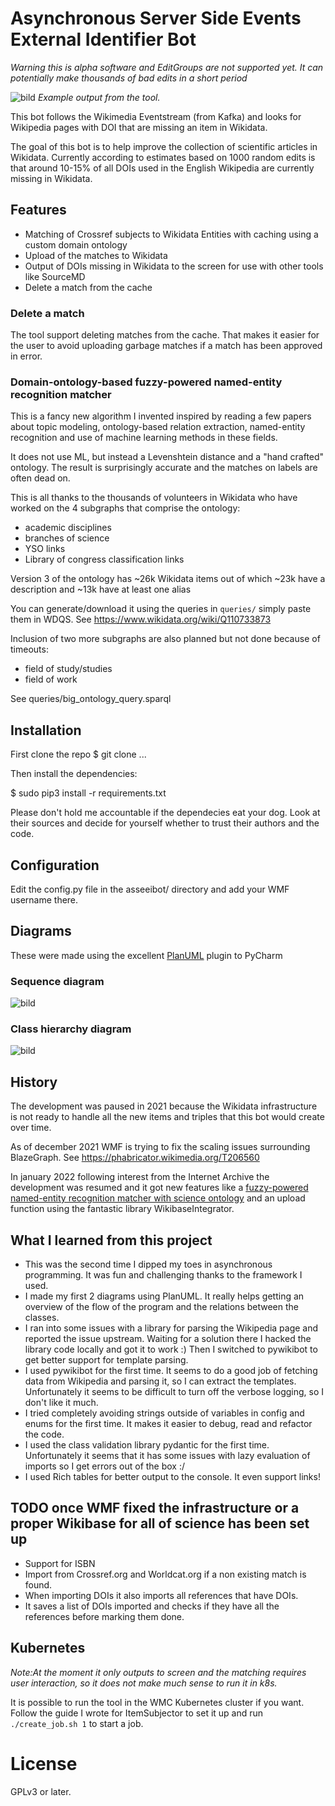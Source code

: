 # Asynchronous Server Side Events External Identifier Bot
*Warning this is alpha software and EditGroups are not supported yet. It can potentially make 
thousands of bad edits in a short period*

![bild](https://user-images.githubusercontent.com/68460690/151681324-040de41b-bdea-488b-8c5b-be509e1163b1.png)
*Example output from the tool.*

This bot follows the Wikimedia Eventstream (from Kafka) and looks for Wikipedia pages with
DOI that are missing an item in Wikidata.

The goal of this bot is to help improve the collection of scientific articles in
Wikidata. Currently according to estimates based on 1000 random edits is that around 
10-15% of all DOIs used in the English Wikipedia are currently missing in Wikidata. 

## Features
* Matching of Crossref subjects to Wikidata Entities with caching using a custom domain ontology
* Upload of the matches to Wikidata
* Output of DOIs missing in Wikidata to the screen for use with other tools like SourceMD
* Delete a match from the cache

### Delete a match
The tool support deleting matches from the cache. That makes it easier for 
the user to avoid uploading garbage matches 
if a match has been approved in error.

### Domain-ontology-based fuzzy-powered named-entity recognition matcher
This is a fancy new algorithm I invented inspired by reading a few papers 
about topic modeling, ontology-based relation extraction, named-entity recognition
and use of machine learning methods in these fields.

It does not use ML, but instead a Levenshtein distance and a "hand crafted" ontology. 
The result is surprisingly accurate and the matches on labels are often dead on.

This is all thanks to the thousands of volunteers in Wikidata who have worked on the 
4 subgraphs that comprise the ontology:
* academic disciplines
* branches of science
* YSO links
* Library of congress classification links

Version 3 of the ontology has ~26k Wikidata items out of which ~23k
have a description and ~13k have at least one alias

You can generate/download it using the queries in `queries/` simply paste them in WDQS.
See https://www.wikidata.org/wiki/Q110733873

Inclusion of two more subgraphs are also planned but not done because of timeouts:
* field of study/studies
* field of work

See queries/big_ontology_query.sparql

## Installation
First clone the repo
 $ git clone ...

Then install the dependencies:

 $ sudo pip3 install -r requirements.txt

Please don't hold me accountable if the dependecies eat your dog. Look at their
sources and decide for yourself whether to trust their authors and the code.

## Configuration
Edit the config.py file in the asseeibot/ directory and add your WMF username there.

## Diagrams
These were made using the excellent [PlanUML](https://plantuml.com/index) plugin to PyCharm
### Sequence diagram
![bild](https://user-images.githubusercontent.com/68460690/152224991-b84b268a-ff60-4ea6-99a0-897c8c7f699d.png)
### Class hierarchy diagram
![bild](https://user-images.githubusercontent.com/68460690/152242344-b1debfc1-3ae1-4a8c-968c-92dfe43f96bc.png)

## History
The development was paused in 2021 because the Wikidata infrastructure is not 
ready to handle all the new items and triples that this bot would create over time.

As of december 2021 WMF is trying to fix the scaling issues surrounding BlazeGraph. 
See https://phabricator.wikimedia.org/T206560

In january 2022 following interest from the Internet Archive the development was 
resumed and it got new features like a 
[fuzzy-powered named-entity recognition matcher with science ontology](https://www.wikidata.org/wiki/Q110733873) 
and an upload function using the fantastic library WikibaseIntegrator.

## What I learned from this project
* This was the second time I dipped my toes in asynchronous programming. 
  It was fun and challenging thanks to the framework I used. 
* I made my first 2 diagrams using PlanUML. It really helps getting an overview of the flow of the program and the relations between the classes.
* I ran into some issues with a library for parsing the Wikipedia page and reported the issue upstream. 
  Waiting for a solution there I hacked the library code locally and got it to work :)
  Then I switched to pywikibot to get better support for template parsing.
* I used pywikibot for the first time. It seems to do a good job of fetching data 
  from Wikipedia and parsing it, so I can extract the templates.
  Unfortunately it seems to be difficult to turn off the verbose logging, so I don't like it much.
* I tried completely avoiding strings outside of variables in config and enums for the first time. 
  It makes it easier to debug, read and refactor the code.
* I used the class validation library pydantic for the first time. Unfortunately it seems that it has some issues with lazy evaluation of imports so I get errors out of the box :/ 
* I used Rich tables for better output to the console. It even support links!

## TODO once WMF fixed the infrastructure or a proper Wikibase for all of science has been set up
* Support for ISBN
* Import from Crossref.org and Worldcat.org if a non existing match is found.
* When importing DOIs it also imports all references that have DOIs.
* It saves a list of DOIs imported and checks if they have all the references
before marking them done.

## Kubernetes
*Note:At the moment it only outputs to screen and the matching requires user interaction, 
so it does not make much sense to run it in k8s.*

It is possible to run the tool in the WMC Kubernetes cluster if you want. 
Follow the guide I wrote for ItemSubjector to set it up and run `./create_job.sh 1` 
to start a job.

# License
GPLv3 or later.
